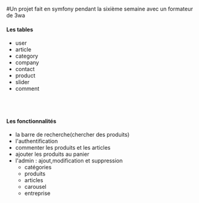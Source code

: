 #Un projet fait en symfony pendant la sixième semaine avec un formateur de 3wa

<h4>Les tables</h4>
<ul>
<li>user</li>
<li>article</li>
<li>category</li>
<li>company</li>
<li>contact</li>
<li>product</li>
<li>slider</li>
<li>comment</li>
</ul>
<br><br>

<h4>Les fonctionnalités</h4>
<ul>
<li>la barre de recherche(chercher des produits)</li>
<li>l'authentification</li>
<li>commenter les produits et les articles</li>
<li>ajouter les produits au panier</li>
<li>
    l'admin : ajout,modification et suppression
    <ul>
        <li>catégories</li>
        <li>produits</li>
        <li>articles</li>
        <li>carousel</li>
        <li>entreprise</li>
    </ul>
</li>
</ul>